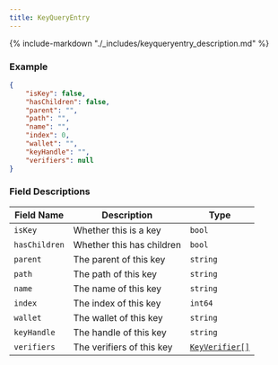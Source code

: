 ```yaml
---
title: KeyQueryEntry
---
```

{% include-markdown "./_includes/keyqueryentry_description.md" %}

### Example

```json
{
    "isKey": false,
    "hasChildren": false,
    "parent": "",
    "path": "",
    "name": "",
    "index": 0,
    "wallet": "",
    "keyHandle": "",
    "verifiers": null
}
```

### Field Descriptions

| Field Name | Description | Type |
|------------|-------------|------|
| `isKey` | Whether this is a key | `bool` |
| `hasChildren` | Whether this has children | `bool` |
| `parent` | The parent of this key | `string` |
| `path` | The path of this key | `string` |
| `name` | The name of this key | `string` |
| `index` | The index of this key | `int64` |
| `wallet` | The wallet of this key | `string` |
| `keyHandle` | The handle of this key | `string` |
| `verifiers` | The verifiers of this key | [`KeyVerifier[]`](keymappingandverifier.md#keyverifier) |


